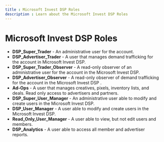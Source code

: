 ```yaml
---
title : Microsoft Invest DSP Roles
description : Learn about the Microsoft Invest DSP Roles
---
```


# Microsoft Invest DSP Roles

- **DSP_Super_Trader** - An administrative user for the account.
- **DSP_Advertiser_Trader** - A user that manages demand trafficking for the account in Microsoft Invest DSP.
- **DSP_Super_Trader_Observer** - A read-only observer of an administrative user for the account in the Microsoft Invest DSP.
- **DSP_Advertiser_Observer** - A read-only observer of demand trafficking for the account in the Microsoft Invest DSP .
- **Ad-Ops** - A user that manages creatives, pixels, inventory lists, and deals. Read only access to advertisers and partners.
- **DSP_Super_User_Manager** - An administrative user able to modify and create users in the Microsoft Invest DSP.
- **DSP_User_Manager** - A user able to modify and create users in the Microsoft Invest DSP.
- **Read_Only_User_Manager** - A user able to view, but not edit users and members.
- **DSP_Analytics** - A user able to access all member and advertiser reports.
